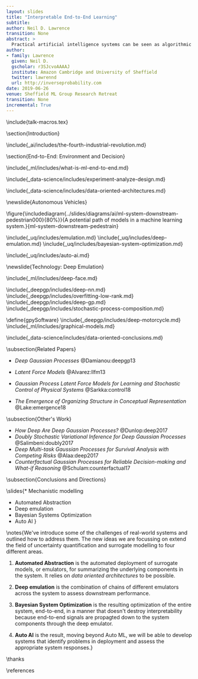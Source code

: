 ```yaml
---
layout: slides
title: "Interpretable End-to-End Learning"
subtitle: 
author: Neil D. Lawrence
transition: None
abstract: >
  Practical artificial intelligence systems can be seen as algorithmic decision makers. The fractal nature of decision making implies that this involves interacting systems of components where decisions are made multiple times across different time frames. This affects the decomposability of an artificial intelligence system. Classical systems design relies on decomposability for efficient maintenance and deployment of machine learning systems, in this talk we consider the challenges of optimizing and maintaining such systems.
author:
- family: Lawrence
  given: Neil D.
  gscholar: r3SJcvoAAAAJ
  institute: Amazon Cambridge and University of Sheffield
  twitter: lawrennd
  url: http://inverseprobability.com
date: 2019-06-26
venue: Sheffield ML Group Research Retreat
transition: None
incremental: True
---
```


\include{talk-macros.tex}

\section{Introduction}

\include{_ai/includes/the-fourth-industrial-revolution.md}

\section{End-to-End: Environment and Decision}

\include{_ml/includes/what-is-ml-end-to-end.md}

\include{_data-science/includes/experiment-analyze-design.md}

\include{_data-science/includes/data-oriented-architectures.md}

\newslide{Autonomous Vehicles}

\figure{\includediagram{../slides/diagrams/ai/ml-system-downstream-pedestrian000}{80%}}{A potential path of models in a machine learning system.}{ml-system-downstream-pedestrain}

\include{_uq/includes/emulation.md}
\include{_uq/includes/deep-emulation.md}
\include{_uq/includes/bayesian-system-optimization.md}

\include{_uq/includes/auto-ai.md}

\newslide{Technology: Deep Emulation}

\include{_ml/includes/deep-face.md}
<!--\include{_ml/includes/deep-learning-as-pinball.md}-->

\include{_deepgp/includes/deep-nn.md}
\include{_deepgp/includes/overfitting-low-rank.md}
\include{_deepgp/includes/deep-gp.md}
\include{_deepgp/includes/stochastic-process-composition.md}

<!--include{_ai/includes/ai-vs-data-science-2.md}-->

<!-- in this short overview, don't introduce GPy or the data-->
<!--\define{stepFunctionData} -->
\define{gpySoftware}
\include{_deepgp/includes/deep-motorcycle.md}
\include{_ml/includes/graphical-models.md}

\include{_data-science/includes/data-oriented-conclusions.md}

<!--\include{_health/includes/malaria-gp.md}-->

\subsection{Related Papers}

* *Deep Gaussian Processes*
    @Damianou:deepgp13

* *Latent Force Models*
  @Alvarez:llfm13

* *Gaussian Process Latent Force Models for Learning and Stochastic Control of Physical Systems*
  @Sarkka:control18

* *The Emergence of Organizing Structure in Conceptual Representation*
  @Lake:emergence18

\subsection{Other's Work}

* *How Deep Are Deep Gaussian Processes?*
  @Dunlop:deep2017
* *Doubly Stochastic Variational Inference for Deep Gaussian Processes*
  @Salimbeni:doubly2017
* *Deep Multi-task Gaussian Processes for Survival Analysis with Competing Risks*
  @Alaa:deep2017
* *Counterfactual Gaussian Processes for Reliable Decision-making and What-if Reasoning*
  @Schulam:counterfactual17

\subsection{Conclusions and Directions}

\slides{* Mechanistic modelling
* Automated Abstraction
* Deep emulation
* Bayesian Systems Optimization
* Auto AI
}

\notes{We've introduce some of the challenges of real-world systems and outlined how to address them. The new ideas we are focussing on extend the field of uncertainty quantification and surrogate modelling to four different areas.

1. **Automated Abstraction** is the automated deployment of surrogate models, or emulators, for summarizing the underlying components in the system. It relies on *data oriented architectures* to be possible.

2. **Deep emulation** is the combination of chains of different emulators across the system to assess downstream performance.

3. **Bayesian System Optimization** is the resulting optimization of the entire system, end-to-end, in a manner that doesn't destroy interpretability because end-to-end signals are propagted down to the system components through the deep emulator.

4. **Auto AI** is the result, moving beyond Auto ML, we will be able to develop systems that identify problems in deployment and assess the appropriate system responses.}

\thanks

\references
